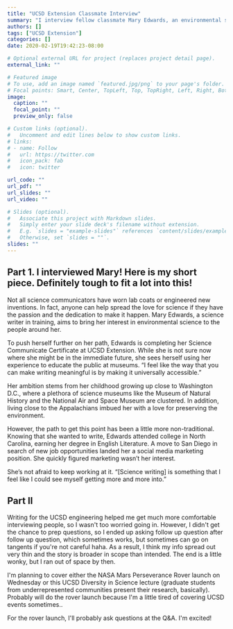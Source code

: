 ```yaml
---
title: "UCSD Extension Classmate Interview"
summary: "I interview fellow classmate Mary Edwards, an environmental science afficionado!"
authors: []
tags: ["UCSD Extension"]
categories: []
date: 2020-02-19T19:42:23-08:00

# Optional external URL for project (replaces project detail page).
external_link: ""

# Featured image
# To use, add an image named `featured.jpg/png` to your page's folder.
# Focal points: Smart, Center, TopLeft, Top, TopRight, Left, Right, BottomLeft, Bottom, BottomRight.
image:
  caption: ""
  focal_point: ""
  preview_only: false

# Custom links (optional).
#   Uncomment and edit lines below to show custom links.
# links:
# - name: Follow
#   url: https://twitter.com
#   icon_pack: fab
#   icon: twitter

url_code: ""
url_pdf: ""
url_slides: ""
url_video: ""

# Slides (optional).
#   Associate this project with Markdown slides.
#   Simply enter your slide deck's filename without extension.
#   E.g. `slides = "example-slides"` references `content/slides/example-slides.md`.
#   Otherwise, set `slides = ""`.
slides: ""
---
```


## Part 1. I interviewed Mary! Here is my short piece. Definitely tough to fit a lot into this!

Not all science communicators have worn lab coats or engineered new inventions. In fact, anyone can help spread the love for science if they have the passion and the dedication to make it happen. Mary Edwards, a science writer in training, aims to bring her interest in environmental science to the people around her.

To push herself further on her path, Edwards is completing her Science Communicate Certificate at UCSD Extension. While she is not sure now where she might be in the immediate future, she sees herself using her experience to educate the public at museums. “I feel like the way that you can make writing meaningful is by making it universally accessible.”

Her ambition stems from her childhood growing up close to Washington D.C., where a plethora of science museums like the Museum of Natural History and the National Air and Space Museum are clustered. In addition, living close to the Appalachians imbued her with a love for preserving the environment.

However, the path to get this point has been a little more non-traditional. Knowing that she wanted to write, Edwards attended college in North Carolina, earning her degree in English Literature. A move to San Diego in search of new job opportunities landed her a social media marketing position. She quickly figured marketing wasn’t her interest.

She’s not afraid to keep working at it. “[Science writing] is something that I feel like I could see myself getting more and more into.”

## Part II

Writing for the UCSD engineering helped me get much more comfortable interviewing people, so I wasn't too worried going in. However, I didn't get the chance to prep questions, so I ended up asking follow up question after follow up question, which sometimes works, but sometimes can go on tangents if you're not careful haha. As a result, I think my info spread out very thin and the story is broader in scope than intended. The end is a little wonky, but I ran out of space by then.

I'm planning to cover either the NASA Mars Perseverance Rover launch on Wednesday or this UCSD Diversity in Science lecture (graduate students from underrepresented communities present their research, basically).  Probably will do the rover launch because I'm a little tired of covering UCSD events sometimes..

For the rover launch, I'll probably ask questions at the Q&A. I'm excited!